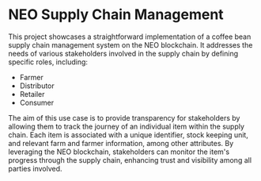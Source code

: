 # NEO Supply Chain Management

This project showcases a straightforward implementation of a coffee bean supply chain management system on the NEO blockchain. It addresses the needs of various stakeholders involved in the supply chain by defining specific roles, including:

* Farmer
* Distributor
* Retailer
* Consumer

The aim of this use case is to provide transparency for stakeholders by allowing them to track the journey of an individual item within the supply chain. Each item is associated with a unique identifier, stock keeping unit, and relevant farm and farmer information, among other attributes. By leveraging the NEO blockchain, stakeholders can monitor the item's progress through the supply chain, enhancing trust and visibility among all parties involved.
